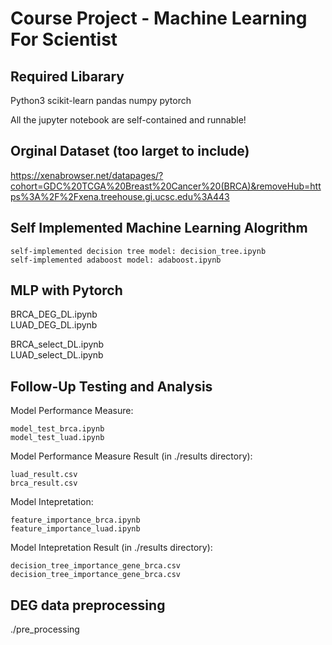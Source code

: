 # Course Project - Machine Learning For Scientist 

## Required Libarary

Python3
scikit-learn
pandas
numpy
pytorch

All the jupyter notebook are self-contained and runnable!

## Orginal Dataset (too larget to include)

https://xenabrowser.net/datapages/?cohort=GDC%20TCGA%20Breast%20Cancer%20(BRCA)&removeHub=https%3A%2F%2Fxena.treehouse.gi.ucsc.edu%3A443

## Self Implemented Machine Learning Alogrithm

    self-implemented decision tree model: decision_tree.ipynb
    self-implemented adaboost model: adaboost.ipynb
    

## MLP with Pytorch

BRCA_DEG_DL.ipynb     
LUAD_DEG_DL.ipynb

BRCA_select_DL.ipynb  
LUAD_select_DL.ipynb

## Follow-Up Testing and Analysis

Model Performance Measure:

    model_test_brca.ipynb
    model_test_luad.ipynb

Model Performance Measure Result (in ./results directory):
    
    luad_result.csv
    brca_result.csv
    
Model Intepretation:

    feature_importance_brca.ipynb
    feature_importance_luad.ipynb

Model Intepretation Result (in ./results directory):

    decision_tree_importance_gene_brca.csv
    decision_tree_importance_gene_brca.csv

## DEG data preprocessing

./pre_processing